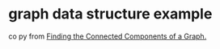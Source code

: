 # graph data structure example

co py from [Finding the Connected Components of a Graph.](https://applied-math-coding.medium.com/finding-the-connected-components-of-a-graph-d0bd7d1b9b21)
